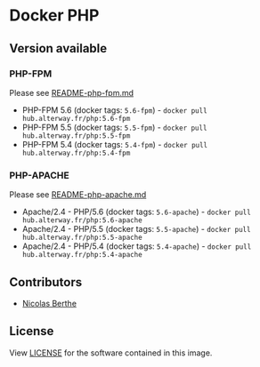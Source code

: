 # Docker PHP

## Version available

### PHP-FPM

Please see [README-php-fpm.md](doc-php-fpm.md)
 
- PHP-FPM 5.6 (docker tags: `5.6-fpm`) - `docker pull hub.alterway.fr/php:5.6-fpm`
- PHP-FPM 5.5 (docker tags: `5.5-fpm`) - `docker pull hub.alterway.fr/php:5.5-fpm`
- PHP-FPM 5.4 (docker tags: `5.4-fpm`) - `docker pull hub.alterway.fr/php:5.4-fpm`


### PHP-APACHE

Please see [README-php-apache.md](doc-php-apache.md)

- Apache/2.4 - PHP/5.6 (docker tags: `5.6-apache`) - `docker pull hub.alterway.fr/php:5.6-apache`
- Apache/2.4 - PHP/5.5 (docker tags: `5.5-apache`) - `docker pull hub.alterway.fr/php:5.5-apache`
- Apache/2.4 - PHP/5.4 (docker tags: `5.4-apache`) - `docker pull hub.alterway.fr/php:5.4-apache`

## Contributors

- [Nicolas Berthe](https://github.com/4devnull)

## License

View [LICENSE](LICENSE) for the software contained in this image.